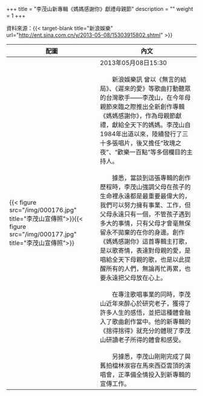 +++
title = "李茂山新專輯《媽媽感謝你》獻禮母親節"
description = ""
weight = 1
+++

資料來源：{{< target-blank title="新浪娛樂" url="http://ent.sina.com.cn/y/2013-05-08/15303915802.shtml" >}}



配圖  | 內文 
--------------|-------
{{< figure src="/img/000176.jpg" title="李茂山宣傳照">}}{{< figure src="/img/000177.jpg" title="李茂山宣傳照">}}|2013年05月08日15:30<br><br>　　新浪娛樂訊 曾以《無言的結局》、《遲來的愛》等歌曲打動聽眾的台灣歌手——李茂山，在今年母親節來臨之際推出全新創作專輯《媽媽感謝你》，作為母親節獻禮，獻給全天下的媽媽。李茂山自1984年出道以來，陸續發行了三十多張唱片，後又擔任“玫瑰之夜”、“歡樂一百點”等多個欄目的主持人。<br><br>　　據悉，當談到這張專輯的創作歷程時，李茂山強調父母在孩子的生命裡永遠都是最重要最偉大的，我們可以努力擁有事業、工作，但父母永遠只有一個，不管孩子遇到多大的事情，只有父母才會毫無保留永不拋棄的在你的身邊。創作《媽媽感謝你》這首專輯主打歌，是以歌寄情，表達對母親的愛，是唱給全天下母親的歌，也是以此提醒所有的人們，無論再忙再累，也要永遠把父母放在心上。<br><br>　　在專注歌唱事業的同時，李茂山近年來醉心於研究老子，獲得了許多人生的感悟，並把這種體會融入了歌曲創作當中。他的新專輯的《捨得捨得》就充分的體現了李茂山研讀老子所得的體會和感受。<br><br>　　另據悉，李茂山剛剛完成了與舊拍檔林淑容在馬來西亞雲頂的演唱會，正準備全情投入到新專輯的宣傳工作。